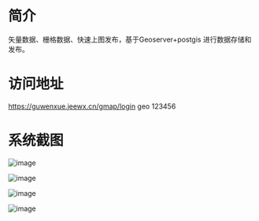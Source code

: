 # 简介
矢量数据、栅格数据、快速上图发布，基于Geoserver+postgis 进行数据存储和发布。

# 访问地址
https://guwenxue.jeewx.cn/gmap/login
geo
123456

# 系统截图
![image](https://github.com/user-attachments/assets/64396633-2965-4a04-9e85-e24dddd391d7)


![image](https://github.com/user-attachments/assets/fddfc245-5e0f-450b-bf33-e0a74961d451)


![image](https://github.com/user-attachments/assets/1fac3503-3b4b-4333-916d-927128d68cd0)


![image](https://github.com/user-attachments/assets/2622d559-57eb-4ddc-bf38-5df52cff6704)
